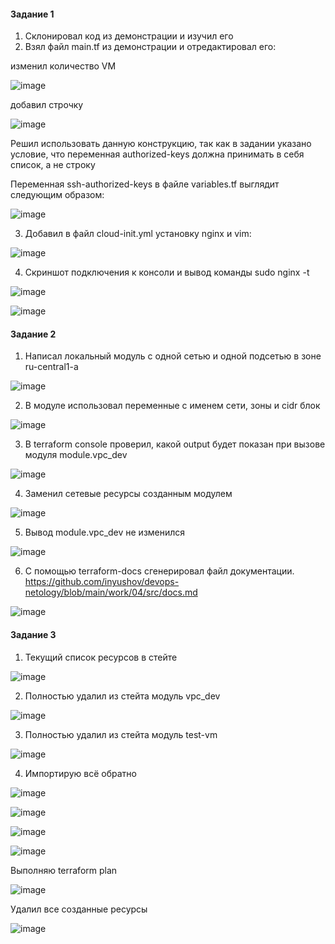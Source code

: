 #### Задание 1

1. Склонировал код из демонстрации и изучил его
2. Взял файл main.tf из демонстрации и отредактировал его:

изменил количество VM

![image](https://github.com/inyushov/devops-netology/assets/127683348/d9bfe4ee-f72a-4532-8128-836b2d346b0b)

добавил строчку

![image](https://github.com/inyushov/devops-netology/assets/127683348/64282344-4e70-4b2b-b499-79d12fbaf177)

Решил использовать данную конструкцию, так как в задании указано условие, что переменная authorized-keys должна принимать в себя список, а не строку

Переменная ssh-authorized-keys в файле variables.tf выглядит следующим образом:

![image](https://github.com/inyushov/devops-netology/assets/127683348/93901810-cd77-4c05-9bfb-9df92d4989fa)

3. Добавил в файл cloud-init.yml установку nginx и vim:

![image](https://github.com/inyushov/devops-netology/assets/127683348/b961c552-2cfb-497c-902a-accb3d492bf8)

4. Скриншот подключения к консоли и вывод команды sudo nginx -t

![image](https://github.com/inyushov/devops-netology/assets/127683348/39fe1457-c7e4-4e23-98a0-fdd9f3651b26)

![image](https://github.com/inyushov/devops-netology/assets/127683348/60e79f4b-92a3-4cab-8dd1-0f6a8af4d769)



#### Задание 2

1. Написал локальный модуль с одной сетью и одной подсетью в зоне ru-central1-a

![image](https://github.com/inyushov/devops-netology/assets/127683348/066dcc29-f28b-4410-96ec-88952f2e2fa1)


2. В модуле использовал переменные с именем сети, зоны и cidr блок

![image](https://github.com/inyushov/devops-netology/assets/127683348/54bfad5d-d00b-43cd-b1fd-d7edc77132f6)

3. В terraform console проверил, какой output будет показан при вызове модуля module.vpc_dev

![image](https://github.com/inyushov/devops-netology/assets/127683348/bf4503e4-4011-4f88-8425-a6cb3ff4ec56)

4. Заменил сетевые ресурсы созданным модулем

![image](https://github.com/inyushov/devops-netology/assets/127683348/95840d19-e7d6-446e-a5f4-58012c065d96)

5. Вывод module.vpc_dev не изменился

![image](https://github.com/inyushov/devops-netology/assets/127683348/6a52e9b8-6bb2-499e-ad91-426b1d72838e)

6. С помощью terraform-docs сгенерировал файл документации. https://github.com/inyushov/devops-netology/blob/main/work/04/src/docs.md

![image](https://github.com/inyushov/devops-netology/assets/127683348/e61aebbc-6da9-4ea4-ab46-ba81b5b7843d)

#### Задание 3

1. Текущий список ресурсов в стейте

![image](https://github.com/inyushov/devops-netology/assets/127683348/3227a822-6d05-4175-9b79-87f7f895b6e3)

2. Полностью удалил из стейта модуль vpc_dev

![image](https://github.com/inyushov/devops-netology/assets/127683348/4431e7e4-61be-42d2-80ae-91d705d49f30)

3. Полностью удалил из стейта модуль test-vm

![image](https://github.com/inyushov/devops-netology/assets/127683348/3841ddc1-6395-43ac-bb9d-f0223361000b)

4. Импортирую всё обратно

![image](https://github.com/inyushov/devops-netology/assets/127683348/ebe28ceb-cdf4-457f-8496-ff7eb2187253)

![image](https://github.com/inyushov/devops-netology/assets/127683348/3ae11b4a-08b0-4f74-bcfe-8f869864dbfe)

![image](https://github.com/inyushov/devops-netology/assets/127683348/c8edfff8-0bc4-4d74-8e54-680cb72fc806)

![image](https://github.com/inyushov/devops-netology/assets/127683348/d06f4349-54a7-4784-947d-32ec97934da4)

Выполняю terraform plan

![image](https://github.com/inyushov/devops-netology/assets/127683348/390620fa-abd2-42a6-a954-eed3bf23b9c1)

Удалил все созданные ресурсы

![image](https://github.com/inyushov/devops-netology/assets/127683348/57cf6834-7ffb-4e44-83ff-021802cef760)










